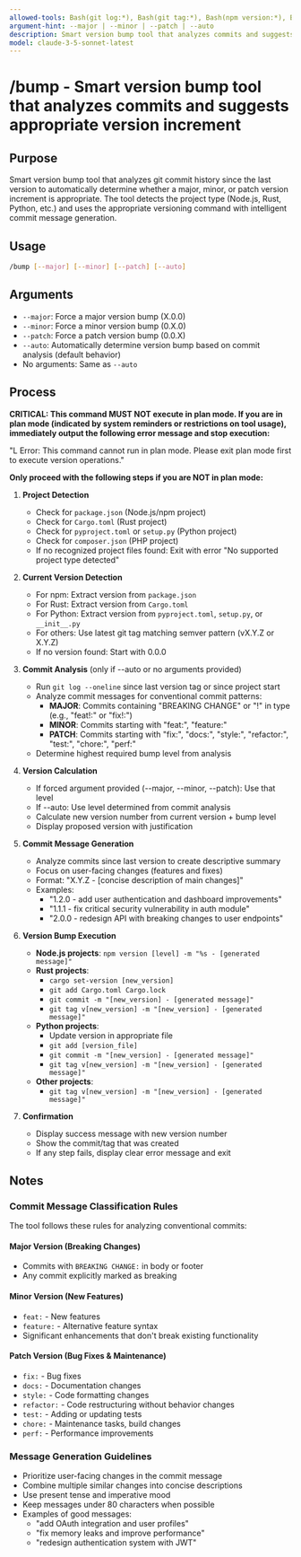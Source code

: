 ```yaml
---
allowed-tools: Bash(git log:*), Bash(git tag:*), Bash(npm version:*), Bash(cargo set-version:*), Read, Grep, Bash(git diff:*), Bash(git status:*)
argument-hint: --major | --minor | --patch | --auto
description: Smart version bump tool that analyzes commits and suggests appropriate version increment
model: claude-3-5-sonnet-latest
---
```


# /bump - Smart version bump tool that analyzes commits and suggests appropriate version increment

## Purpose

Smart version bump tool that analyzes git commit history since the last version to automatically determine whether a major, minor, or patch version increment is appropriate. The tool detects the project type (Node.js, Rust, Python, etc.) and uses the appropriate versioning command with intelligent commit message generation.

## Usage

```bash
/bump [--major] [--minor] [--patch] [--auto]
```

## Arguments

- `--major`: Force a major version bump (X.0.0)
- `--minor`: Force a minor version bump (0.X.0)
- `--patch`: Force a patch version bump (0.0.X)
- `--auto`: Automatically determine version bump based on commit analysis (default behavior)
- No arguments: Same as `--auto`

## Process

**CRITICAL: This command MUST NOT execute in plan mode. If you are in plan mode (indicated by system reminders or restrictions on tool usage), immediately output the following error message and stop execution:**

"L Error: This command cannot run in plan mode. Please exit plan mode first to execute version operations."

**Only proceed with the following steps if you are NOT in plan mode:**

1. **Project Detection**
   - Check for `package.json` (Node.js/npm project)
   - Check for `Cargo.toml` (Rust project)
   - Check for `pyproject.toml` or `setup.py` (Python project)
   - Check for `composer.json` (PHP project)
   - If no recognized project files found: Exit with error "No supported project type detected"

2. **Current Version Detection**
   - For npm: Extract version from `package.json`
   - For Rust: Extract version from `Cargo.toml`
   - For Python: Extract version from `pyproject.toml`, `setup.py`, or `__init__.py`
   - For others: Use latest git tag matching semver pattern (vX.Y.Z or X.Y.Z)
   - If no version found: Start with 0.0.0

3. **Commit Analysis** (only if --auto or no arguments provided)
   - Run `git log --oneline` since last version tag or since project start
   - Analyze commit messages for conventional commit patterns:
     - **MAJOR**: Commits containing "BREAKING CHANGE" or "!" in type (e.g., "feat!:" or "fix!:")
     - **MINOR**: Commits starting with "feat:", "feature:"
     - **PATCH**: Commits starting with "fix:", "docs:", "style:", "refactor:", "test:", "chore:", "perf:"
   - Determine highest required bump level from analysis

4. **Version Calculation**
   - If forced argument provided (--major, --minor, --patch): Use that level
   - If --auto: Use level determined from commit analysis
   - Calculate new version number from current version + bump level
   - Display proposed version with justification

5. **Commit Message Generation**
   - Analyze commits since last version to create descriptive summary
   - Focus on user-facing changes (features and fixes)
   - Format: "X.Y.Z - [concise description of main changes]"
   - Examples:
     - "1.2.0 - add user authentication and dashboard improvements"
     - "1.1.1 - fix critical security vulnerability in auth module"
     - "2.0.0 - redesign API with breaking changes to user endpoints"

6. **Version Bump Execution**
   - **Node.js projects**: `npm version [level] -m "%s - [generated message]"`
   - **Rust projects**:
     - `cargo set-version [new_version]`
     - `git add Cargo.toml Cargo.lock`
     - `git commit -m "[new_version] - [generated message]"`
     - `git tag v[new_version] -m "[new_version] - [generated message]"`
   - **Python projects**:
     - Update version in appropriate file
     - `git add [version_file]`
     - `git commit -m "[new_version] - [generated message]"`
     - `git tag v[new_version] -m "[new_version] - [generated message]"`
   - **Other projects**:
     - `git tag v[new_version] -m "[new_version] - [generated message]"`

7. **Confirmation**
   - Display success message with new version number
   - Show the commit/tag that was created
   - If any step fails, display clear error message and exit

## Notes

### Commit Message Classification Rules

The tool follows these rules for analyzing conventional commits:

#### Major Version (Breaking Changes)

- Commits with `BREAKING CHANGE:` in body or footer
- Any commit explicitly marked as breaking

#### Minor Version (New Features)

- `feat:` - New features
- `feature:` - Alternative feature syntax
- Significant enhancements that don't break existing functionality

#### Patch Version (Bug Fixes & Maintenance)

- `fix:` - Bug fixes
- `docs:` - Documentation changes
- `style:` - Code formatting changes
- `refactor:` - Code restructuring without behavior changes
- `test:` - Adding or updating tests
- `chore:` - Maintenance tasks, build changes
- `perf:` - Performance improvements

### Message Generation Guidelines

- Prioritize user-facing changes in the commit message
- Combine multiple similar changes into concise descriptions
- Use present tense and imperative mood
- Keep messages under 80 characters when possible
- Examples of good messages:
  - "add OAuth integration and user profiles"
  - "fix memory leaks and improve performance"
  - "redesign authentication system with JWT"
